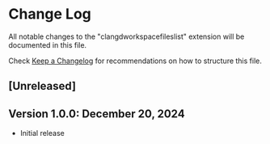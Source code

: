 # Change Log

All notable changes to the "clangdworkspacefileslist" extension will be documented in this file.

Check [Keep a Changelog](http://keepachangelog.com/) for recommendations on how to structure this file.

## [Unreleased]


## Version 1.0.0: December 20, 2024
- Initial release